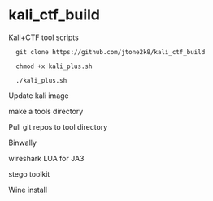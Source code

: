 # kali_ctf_build
Kali+CTF tool scripts

```
  git clone https://github.com/jtone2k8/kali_ctf_build
  
  chmod +x kali_plus.sh
  
  ./kali_plus.sh

```

Update kali image

make a tools directory

Pull git repos to tool directory
  
  Binwally
  
  wireshark LUA for JA3
  
  stego toolkit

Wine install
